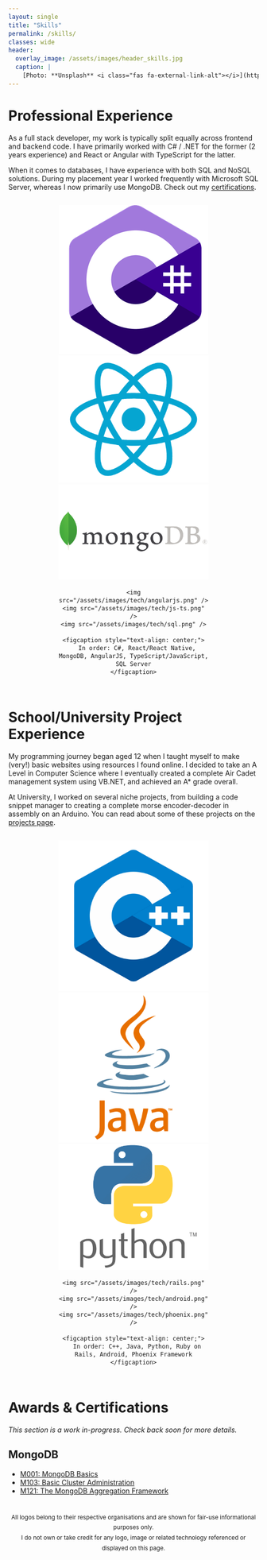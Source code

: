 ```yaml
---
layout: single
title: "Skills"
permalink: /skills/
classes: wide
header:
  overlay_image: /assets/images/header_skills.jpg
  caption: |
    [Photo: **Unsplash** <i class="fas fa-external-link-alt"></i>](https://unsplash.com/photos/DnUIfLUREwc)
---
```


<style>
.page {
  margin: auto;
  float: right;
}
.center {
  text-align: center;
}
</style>

# Professional Experience

As a full stack developer, my work is typically split equally across frontend
and backend code. I have primarily worked with C# / .NET for the former (2 years
experience) and React or Angular with TypeScript for the latter.

When it comes to databases, I have experience with both SQL and NoSQL solutions.
During my placement year I worked frequently with Microsoft SQL Server, whereas
I now primarily use MongoDB. Check out my [certifications](#awards--certifications).

<div class="center">
  <figure class="third" style="display: inline-block; width: 60%;">
    <img src="/assets/images/tech/c-sharp.png" />
    <img src="/assets/images/tech/react.png" />
    <img src="/assets/images/tech/mongodb.png" />

    <img src="/assets/images/tech/angularjs.png" />
    <img src="/assets/images/tech/js-ts.png" />
    <img src="/assets/images/tech/sql.png" />

    <figcaption style="text-align: center;">
      In order: C#, React/React Native, MongoDB, AngularJS, TypeScript/JavaScript, SQL Server
    </figcaption>
  </figure>
</div>

# School/University Project Experience

My programming journey began aged 12 when I taught myself to make (very!) basic
websites using resources I found online. I decided to take an A Level in
Computer Science where I eventually created a complete Air Cadet management
system using VB.NET, and achieved an A* grade overall.

At University, I worked on several niche projects, from building a code snippet
manager to creating a complete morse encoder-decoder in assembly on an Arduino.
You can read about some of these projects on the [projects page](/projects).

<div class="center">
  <figure class="third" style="display: inline-block; width: 60%;">
    <img src="/assets/images/tech/cpp.png" />
    <img src="/assets/images/tech/java.png" />
    <img src="/assets/images/tech/python.png" />

    <img src="/assets/images/tech/rails.png" />
    <img src="/assets/images/tech/android.png" />
    <img src="/assets/images/tech/phoenix.png" />

    <figcaption style="text-align: center;">
      In order: C++, Java, Python, Ruby on Rails, Android, Phoenix Framework
    </figcaption>
  </figure>
</div>

# Awards & Certifications

_This section is a work in-progress. Check back soon for more details._

## MongoDB
- [M001: MongoDB Basics](https://university.mongodb.com/course_completion/d9e3238c-b8f3-49bc-b379-05aa53a585a8?utm_source=copy&utm_medium=social&utm_campaign=university_social_sharing)
- [M103: Basic Cluster Administration](https://university.mongodb.com/course_completion/d0957142-c981-4a60-a283-8fa68ef78f9c?utm_source=copy&utm_medium=social&utm_campaign=university_social_sharing)
- [M121: The MongoDB Aggregation Framework](https://university.mongodb.com/course_completion/64225867-c8dd-4fb5-8d54-a407cd3db745?utm_source=copy&utm_medium=social&utm_campaign=university_social_sharing)

<br />
<div class="center">
  <sub>
    All logos belong to their respective organisations and are shown for fair-use informational purposes only.
    <br>
    I do not own or take credit for any logo, image or related technology referenced or displayed on this page.
  </sub>
</div>
